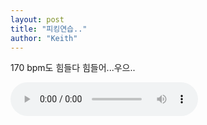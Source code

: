 ```yaml
---
layout: post
title: "피킹연습.."
author: "Keith"
---
```


170 bpm도 힘들다 힘들어...우으..



<audio src="/assets/images/83e75d7bd90d72da12e783a89266c0f2.mp3" controls preload></audio>


